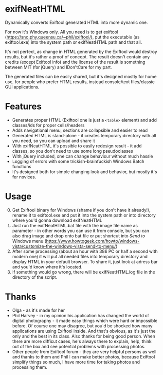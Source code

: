 # exifNeatHTML
Dynamically converts Exiftool generated HTML into more dynamic one.

For now it's Windows only. All you need is to get exiftool (https://sno.phy.queensu.ca/~phil/exiftool/), put the executable (as exiftool.exe) into the system path or exifNeatHTML path and that all.
 
It's not perfect, as change in HTML generated by the Exiftool would destroy results, but it's rather a proof of concept. The result doesn't contain any credits (except Exiftool info) and the license of the result is something between MIT (for jQuery) and IDon'tCare for my part.

The generated files can be easily shared, but it's designed mostly for home use, for people who prefer HTML results, instead console/text files/classic GUI applications.

Features
========
* Generates proper HTML (Exiftool one is just a `<table>` element) and add classes/ids for proper cells/headers
* Adds navigational menu, sections are collapsible and easier to read
* Generated HTML is stand-alone - it creates temporary directory with all you need, so you can upload and share it
* With exifNeatHTML it's possible to easily redesign result - it add classes, so you don't need to use some long pseudoclasses
* With jQuery included, one can change behaviour without much hassle
* Logging of errors with some trickish-brainfuckish Windows Batch functions
* It's designed both for simple changing look and behavior, but mostly it's for novices.

Usage
=====
0. Get Exiftool binary for Windows (shame if you don't have it already!), rename it to exiftool.exe and put it into the system path or into directory where you'd gonna download exifNeatHTML
1. Just run the exifNeatHTML.bat file with the image file name as parameter - in other words you can use it from console, but you can also drag image and drop onto bat file or put shortcut into _Send to_ Windows menu (https://www.howtogeek.com/howto/windows-vista/customize-the-windows-vista-send-to-menu/)
2. After some processing (about an hour with 386 PC or half a second with modern one) it will put all needed files into temporary directory and display HTML in your default browser. To share it, just look at adress bar and you'd know where it's located.
3. If something would go wrong, there will be exifNeatHTML.log file in the directory of the script.

Thanks
======
* Olga - as it's made for her
* Phil Harvey - in my opinion his application has changed the world of digital photography - it made easy things which were hard or impossible before. Of course one may disagree, but you'd be shocked how many applications are using Exiftool inside. And that's obvious, as it's just the only and the best in its class. Also thanks for being good person. When there are more difficut cases, he's always there to explain, help, think out of the box and see potential problems with processing photos. 
* Other people from Exiftool forum - they are very helpful persons as well and thanks to them and Phil I can make better photos, because Exiftool simplify things so much, I have more time for taking photos and processing them.
